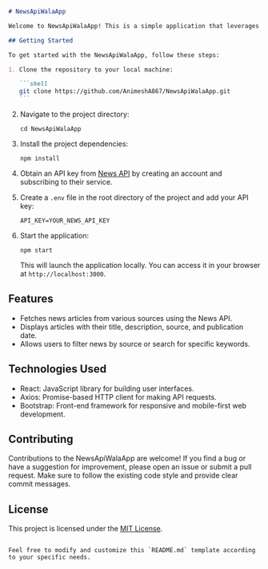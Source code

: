 ````markdown
# NewsApiWalaApp

Welcome to NewsApiWalaApp! This is a simple application that leverages the News API to fetch and display news articles from various sources.

## Getting Started

To get started with the NewsApiWalaApp, follow these steps:

1. Clone the repository to your local machine:

   ```shell
   git clone https://github.com/AnimeshA867/NewsApiWalaApp.git
   ```
````

2. Navigate to the project directory:

   ```shell
   cd NewsApiWalaApp
   ```

3. Install the project dependencies:

   ```shell
   npm install
   ```

4. Obtain an API key from [News API](https://newsapi.org/) by creating an account and subscribing to their service.

5. Create a `.env` file in the root directory of the project and add your API key:

   ```plaintext
   API_KEY=YOUR_NEWS_API_KEY
   ```

6. Start the application:

   ```shell
   npm start
   ```

   This will launch the application locally. You can access it in your browser at `http://localhost:3000`.

## Features

- Fetches news articles from various sources using the News API.
- Displays articles with their title, description, source, and publication date.
- Allows users to filter news by source or search for specific keywords.

## Technologies Used

- React: JavaScript library for building user interfaces.
- Axios: Promise-based HTTP client for making API requests.
- Bootstrap: Front-end framework for responsive and mobile-first web development.

## Contributing

Contributions to the NewsApiWalaApp are welcome! If you find a bug or have a suggestion for improvement, please open an issue or submit a pull request. Make sure to follow the existing code style and provide clear commit messages.

## License

This project is licensed under the [MIT License](LICENSE).

```

Feel free to modify and customize this `README.md` template according to your specific needs.
```

